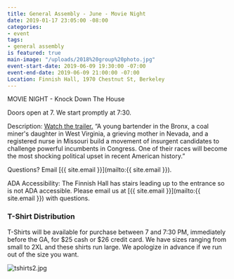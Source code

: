 ```yaml
---
title: General Assembly - June - Movie Night
date: 2019-01-17 23:05:00 -08:00
categories:
- event
tags:
- general assembly
is featured: true
main-image: "/uploads/2018%20group%20photo.jpg"
event-start-date: 2019-06-09 19:30:00 -07:00
event-end-date: 2019-06-09 21:00:00 -07:00
Location: Finnish Hall, 1970 Chestnut St, Berkeley
---
```


MOVIE NIGHT - Knock Down The House

Doors open at 7. We start promptly at 7:30.

Description: [Watch the trailer.](https://www.youtube.com/watch?v=_wGZc8ZjFY4) “A young bartender in the Bronx, a coal miner's daughter in West Virginia, a grieving mother in Nevada, and a registered nurse in Missouri build a movement of insurgent candidates to challenge powerful incumbents in Congress. One of their races will become the most shocking political upset in recent American history.”

Questions? Email [{{ site.email }}](mailto:{{ site.email }}).

ADA Accessibility: The Finnish Hall has stairs leading up to the entrance so is not ADA accessible. Please email us at [{{ site.email }}](mailto:{{ site.email }}) with questions.

### T-Shirt Distribution

T-Shirts will be available for purchase between 7 and 7:30 PM, immediately before the GA, for $25 cash or $26 credit card. We have sizes ranging from small to 2XL and these shirts run large. We apologize in advance if we run out of the size you want.

![tshirts2.jpg](/uploads/tshirts2.jpg)